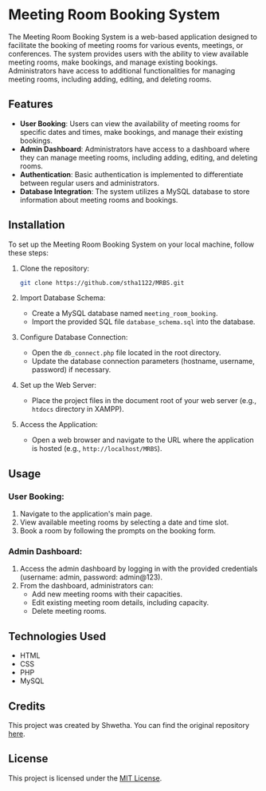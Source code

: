 # Meeting Room Booking System

The Meeting Room Booking System is a web-based application designed to facilitate the booking of meeting rooms for various events, meetings, or conferences. The system provides users with the ability to view available meeting rooms, make bookings, and manage existing bookings. Administrators have access to additional functionalities for managing meeting rooms, including adding, editing, and deleting rooms.

## Features

- **User Booking**: Users can view the availability of meeting rooms for specific dates and times, make bookings, and manage their existing bookings.
- **Admin Dashboard**: Administrators have access to a dashboard where they can manage meeting rooms, including adding, editing, and deleting rooms.
- **Authentication**: Basic authentication is implemented to differentiate between regular users and administrators.
- **Database Integration**: The system utilizes a MySQL database to store information about meeting rooms and bookings.

## Installation

To set up the Meeting Room Booking System on your local machine, follow these steps:

1. Clone the repository:

    ```bash
    git clone https://github.com/stha1122/MRBS.git
    ```

2. Import Database Schema:

    - Create a MySQL database named `meeting_room_booking`.
    - Import the provided SQL file `database_schema.sql` into the database.

3. Configure Database Connection:

    - Open the `db_connect.php` file located in the root directory.
    - Update the database connection parameters (hostname, username, password) if necessary.

4. Set up the Web Server:

    - Place the project files in the document root of your web server (e.g., `htdocs` directory in XAMPP).

5. Access the Application:

    - Open a web browser and navigate to the URL where the application is hosted (e.g., `http://localhost/MRBS`).

## Usage

### User Booking:

1. Navigate to the application's main page.
2. View available meeting rooms by selecting a date and time slot.
3. Book a room by following the prompts on the booking form.

### Admin Dashboard:

1. Access the admin dashboard by logging in with the provided credentials (username: admin, password: admin@123).
2. From the dashboard, administrators can:
   - Add new meeting rooms with their capacities.
   - Edit existing meeting room details, including capacity.
   - Delete meeting rooms.


## Technologies Used

- HTML
- CSS
- PHP
- MySQL

## Credits

This project was created by Shwetha. You can find the original repository [here](https://github.com/stha1122/MRBS).

## License

This project is licensed under the [MIT License](LICENSE).
